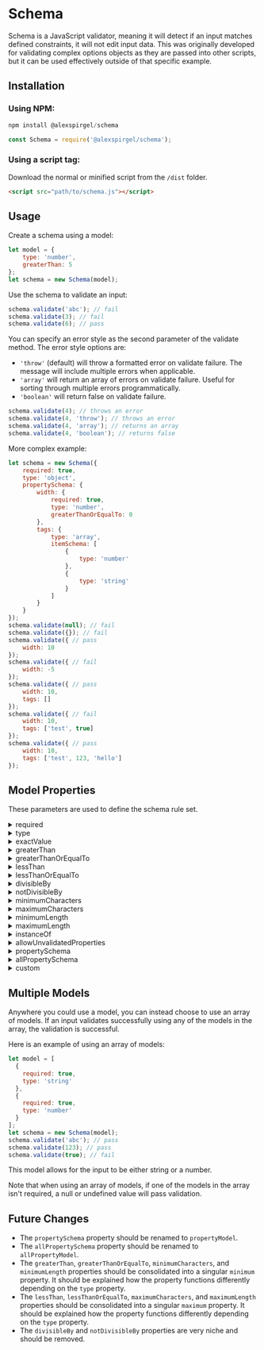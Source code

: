 # Schema

Schema is a JavaScript validator, meaning it will detect if an input matches defined constraints, it will not edit input data. This was originally developed for validating complex options objects as they are passed into other scripts, but it can be used effectively outside of that specific example.

## Installation

### Using NPM:

```js
npm install @alexspirgel/schema
```

```js
const Schema = require('@alexspirgel/schema');
```

### Using a script tag:

Download the normal or minified script from the `/dist` folder.

```html
<script src="path/to/schema.js"></script>
```

## Usage

Create a schema using a model:

```js
let model = {
    type: 'number',
    greaterThan: 5
};
let schema = new Schema(model);
```

Use the schema to validate an input:

```js
schema.validate('abc'); // fail
schema.validate(3); // fail
schema.validate(6); // pass
```

You can specify an error style as the second parameter of the validate method. The error style options are:
* `'throw'` (default) will throw a formatted error on validate failure. The message will include multiple errors when applicable.
* `'array'` will return an array of errors on validate failure. Useful for sorting through multiple errors programmatically.
* `'boolean'` will return false on validate failure.

```js
schema.validate(4); // throws an error
schema.validate(4, 'throw'); // throws an error
schema.validate(4, 'array'); // returns an array
schema.validate(4, 'boolean'); // returns false
```

More complex example:
```js
let schema = new Schema({
    required: true,
    type: 'object',
    propertySchema: {
        width: {
            required: true,
            type: 'number',
            greaterThanOrEqualTo: 0
        },
        tags: {
            type: 'array',
            itemSchema: [
                {
                    type: 'number'
                },
                {
                    type: 'string'
                }
            ]
        }
    }
});
schema.validate(null); // fail
schema.validate({}); // fail
schema.validate({ // pass
    width: 10
});
schema.validate({ // fail
    width: -5
});
schema.validate({ // pass
    width: 10,
    tags: []
});
schema.validate({ // fail
    width: 10,
    tags: ['test', true]
});
schema.validate({ // pass
    width: 10,
    tags: ['test', 123, 'hello']
});
```

## Model Properties

These parameters are used to define the schema rule set.

<details>

<summary>required</summary>

This property has no restrictions on what models it can belong to.

Available values: any boolean.

Setting `required` to `true` requires an input not to be `null` or `undefined`.

Setting `required` to `false` or omitting it from the model (equivalent to `undefined`) will not require any input. If an input is `null` or `undefined` all other model properties will be skipped and the input is valid.

```js
let model = {
  required: true
};
let schema = new Schema(model);
schema.validate(123); // pass
schema.validate(); // fail
schema.validate(null); // fail
```

</details>

<details>

<summary>type</summary>

This property has no restrictions on what models it can belong to.

Available values: `boolean`, `number`, `string`, `array`, `object`, `function`.

An input must match the set type.

```js
let model = {
  type: 'boolean'
};
let schema = new Schema(model);
schema.validate(true); // pass
schema.validate(false); // pass
schema.validate('abc'); // fail
```

You cannot define multiple allowed types in a single type property. Multiple optional type values must be declared in separate models using an array of models.

```js
let model = [
  {
    type: 'string'
  },
  {
    type: 'number'
  }
];
let schema = new Schema(model);
schema.validate('abc'); // pass
schema.validate(123); // pass
schema.validate(true); // fail
```

Notes:
* `NaN` is not a valid `number`.
* `null` is not a valid `object`.
* Arrays are not objects and objects are not arrays.
  * `[]` is not a valid `object`.
  * `{}` is not a valid `array`.

</details>

<details>

<summary>exactValue</summary>

This property is restricted to models with a `type` property of `boolean`, `number`, or `string`.

Available values: any value or array of values.

An input must match the value or one of the values in an array of values.

```js
let model = {
  type: 'string',
  exactValue: 'hello world'
};
```

```js
let model = {
  type: 'number',
  exactValue: [5, 7, -12]
};
```

</details>

<details>

<summary>greaterThan</summary>

This property is restricted to models with a `type` property of `number`.

Available values: any number.

An input must be greater than the set number.

```js
let model = {
  type: 'number',
  greaterThan: 5
};
```

</details>

<details>

<summary>greaterThanOrEqualTo</summary>

This property is restricted to models with a `type` property of `number`.

Available values: any number.

An input must be greater than or equal to the set number.

```js
let model = {
  type: 'number',
  greaterThanOrEqualTo: 5
};
```

</details>

<details>

<summary>lessThan</summary>

This property is restricted to models with a `type` property of `number`.

Available values: any number.

An input must be less than the set number.

```js
let model = {
  type: 'number',
  lessThan: 5
};
```

</details>

<details>

<summary>lessThanOrEqualTo</summary>

This property is restricted to models with a `type` property of `number`.

Available values: any number.

An input must be less than or equal to the set number.

```js
let model = {
  type: 'number',
  lessThanOrEqualTo: 5
};
```

</details>

<details>

<summary>divisibleBy</summary>

This property is restricted to models with a `type` property of `number`.

Available values: any number or array of numbers.

An input must be cleanly divisible by the number or any of the numbers in the array of numbers (a number is cleanly divisible if the result is an integer without a remainder).

```js
let model = {
  type: 'number',
  divisibleBy: 2 // even numbers
};
```

```js
let model = {
  type: 'number',
  divisibleBy: [10, 25]
};
```

</details>

<details>

<summary>notDivisibleBy</summary>

This property is restricted to models with a `type` property of `number`.

Available values: any number or array of numbers.

An input must NOT be cleanly divisible by the number or any of the numbers in the array of numbers (a number is cleanly divisible if the result is an integer without a remainder).

```js
let model = {
  type: 'number',
  notDivisibleBy: 2 // odd numbers
};
```

```js
let model = {
  type: 'number',
  notDivisibleBy: [2, 5]
};
```

</details>

<details>

<summary>minimumCharacters</summary>

This property is restricted to models with a `type` property of `string`.

Available values: any number.

An input must have a character count greater than or equal to the set number.

```js
let model = {
  type: 'string',
  minimumCharacters: 5
};
```

</details>

<details>

<summary>maximumCharacters</summary>

This property is restricted to models with a `type` property of `string`.

Available values: any number.

An input must have a character count less than or equal to the set number.

```js
let model = {
  type: 'string',
  maximumCharacters: 5
};
```

</details>

<details>

<summary>minimumLength</summary>

This property is restricted to models with a `type` property of `array`.

Available values: any number.

An input must have length greater than or equal to the set number.

```js
let model = {
  type: 'array',
  minimumLength: 5
};
```

</details>

<details>

<summary>maximumLength</summary>

This property is restricted to models with a `type` property of `array`.

Available values: any number.

An input must have length less than or equal to the set number.

```js
let model = {
  type: 'array',
  maximumLength: 5
};
```

</details>

<details>

<summary>instanceOf</summary>

This property is restricted to models with a `type` property of `object`.

Available values: any value or array of values.

An input must be an instance of the value or one of the values in the array of values.

```js
let model = {
  type: 'object',
  instanceOf: Element
};
```

```js
let model = {
  type: 'object',
  instanceOf: [Element, Error]
};
```

</details>

<details>

<summary>allowUnvalidatedProperties</summary>

This property is restricted to models with a `type` property of `object`.

Available values: any boolean.

Setting `allowUnvalidatedProperties` to `false` requires every input property to have a model defined in the `propertySchema` property.

Setting `allowUnvalidatedProperties` to `true` or omitting it from the model (equivalent to `undefined`) will not check if input properties are validated.

```js
let model = {
  type: 'object',
  allowUnvalidatedProperties: false,
  propertySchema: {
    width: {
      type: 'number'
    },
    height: {
      type: 'number'
    }
  }
};
```

</details>

<details>

<summary>propertySchema</summary>

This property is restricted to models with a `type` property of `array` or `object`.

Available values: an object containing property and model pairs.

Each property of the input object must validate using the corresponding property model defined in the model.

```js
let model = {
  type: 'object',
  propertySchema: {
    property1: {
      type: 'number'
    },
    property2: {
      type: 'string'
    }
  }
};
```

</details>

<details>

<summary>allPropertySchema</summary>

This property is restricted to models with a `type` property of `array` or `object`.

Available values: a model.

Each property of the input must validate using the `allPropertySchema`.

```js
let model = {
  type: 'array',
  allPropertySchema: {
    type: 'number'
  }
};
```

</details>

<details>

<summary>custom</summary>

This property has no restrictions on what models it can belong to.

Available values: any function that returns true on successful validation or throws a `Schema.ValidationError` on failure.

An input must validate successfully using the custom validation function.

```js
let model = {
  custom: (inputPathManager) => {
    if (inputPathManager.value.includes('hello')) {
      return true;
    }
    else {
      throw new Schema.ValidationError(`Custom validation failed. The input must contain the string 'hello'.`);
    }
  }
};
```

</details>

## Multiple Models

Anywhere you could use a model, you can instead choose to use an array of models. If an input validates successfully using any of the models in the array, the validation is successful.

Here is an example of using an array of models:

```js
let model = [
  {
    required: true,
    type: 'string'
  },
  {
    required: true,
    type: 'number'
  }
];
let schema = new Schema(model);
schema.validate('abc'); // pass
schema.validate(123); // pass
schema.validate(true); // fail
```

This model allows for the input to be either string or a number.

Note that when using an array of models, if one of the models in the array isn't required, a null or undefined value will pass validation.

## Future Changes

- The `propertySchema` property should be renamed to `propertyModel`.
- The `allPropertySchema` property should be renamed to `allPropertyModel`.
- The `greaterThan`, `greaterThanOrEqualTo`, `minimumCharacters`, and `minimumLength` properties should be consolidated into a singular `minimum` property. It should be explained how the property functions differently depending on the `type` property.
- The `lessThan`, `lessThanOrEqualTo`, `maximumCharacters`, and `maximumLength` properties should be consolidated into a singular `maximum` property. It should be explained how the property functions differently depending on the `type` property.
- The `divisibleBy` and `notDivisibleBy` properties are very niche and should be removed.